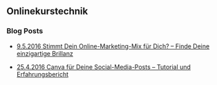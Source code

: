## Onlinekurstechnik
### Blog Posts

- [9.5.2016 Stimmt Dein Online-Marketing-Mix für Dich? – Finde Deine einzigartige Brillanz](einzigartige_brillanz.md)

- [25.4.2016 Canva für Deine Social-Media-Posts – Tutorial und Erfahrungsbericht](canvas_fuer_social_media_posts.md)

